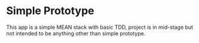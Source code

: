# Simple Prototype

This app is a simple MEAN stack with basic TDD, project is in mid-stage but not intended to be anything other than simple prototype.
